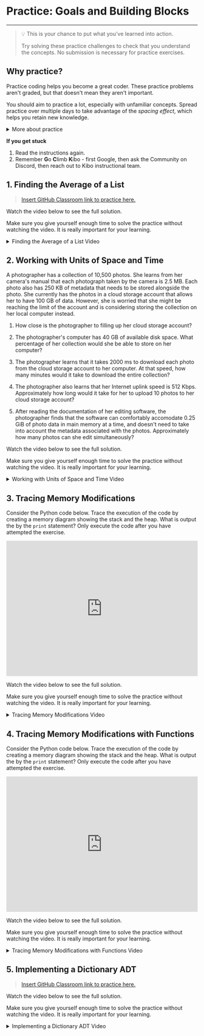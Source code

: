 # Practice: Goals and Building Blocks 

---

> 💡 This is your chance to put what you’ve learned into action.
>
> Try solving these practice challenges to check that you understand the concepts.
> No submission is necessary for practice exercises.

## Why practice?

Practice coding helps you become a great coder. These practice problems aren't
graded, but that doesn't mean they aren't important.

You should aim to practice a lot, especially with unfamiliar concepts. Spread practice over multiple days to take advantage of the _spacing effect_, which helps you retain new knowledge.

<details><summary>More about practice</summary>

Practice helps you understand what you know, and what you don't know. It can be easy to trick yourself into thinking you understand something when you
do not -- or that you don't understand when you do. Practicing by writing code
or debugging code will help you find out what you really understand, and where
you are still confused.

Practice helps build confidence in your coding. The more programs you write, and
the more problems you solve, the more you learn that you are a capable coder and
problem-solver.

Practice doesn't always feel good - sometimes you'll be stumped! But, practice
shouldn't feel super frustrating either. If you find yourself getting angry at
yourself or the code, it's a good time to take a break and ask for help. 

The **solutions** to each challenge are available, and you can view a video of the solution below each challenge.

* Try to go through the whole challenge without using the solution.
* If you can’t do the challenge without looking the solution, it means you don’t understand the material well enough yet.
* Try the next practice challenges without looking at the solution. If you need more practice challenges, reach out on Discord.

</details>

<aside>

**If you get stuck**
1. Read the instructions again.
2. Remember **G**o **C**limb **K**ibo - first Google, then ask the Community on Discord, then reach out to Kibo instructional team.

</aside>

## 1. Finding the Average of a List

> [Insert GitHub Classroom link to practice here.](https://github.com/kiboschool/list-avg)

Watch the video below to see the full solution.

Make sure you give yourself enough time to solve the practice without watching the video. It is really important for your learning.

<details><summary>Finding the Average of a List Video</summary>

> VIDEO. Solution video.

</details>

## 2. Working with Units of Space and Time

A photographer has a collection of 10,500 photos. She learns from her camera's manual that each photograph taken by the camera is 2.5 MB. Each photo also has 250 KB of metadata that needs to be stored alongside the photo. She currently has the photos in a cloud storage account that allows her to have 100 GB of data. However, she is worried that she might be reaching the limit of the account and is considering storing the collection on her local computer instead.

1. How close is the photographer to filling up her cloud storage account?

2. The photographer's computer has 40 GB of available disk space. What percentage of her collection would she be able to store on her computer?

3. The photographer learns that it takes 2000 ms to download each photo from the cloud storage account to her computer. At that speed, how many minutes would it take to download the entire collection?

4. The photographer also learns that her Internet uplink speed is 512 Kbps. Approximately how long would it take for her to upload 10 photos to her cloud storage account?

5. After reading the documentation of her editing software, the photographer finds that the software can comfortably accomodate 0.25 GiB of photo data in main memory at a time, and doesn't need to take into account the metadata associated with the photos. Approximately how many photos can she edit simultaneously?

Watch the video below to see the full solution.

Make sure you give yourself enough time to solve the practice without watching the video. It is really important for your learning.

<details><summary>Working with Units of Space and Time Video</summary>

> VIDEO. Solution video.

</details>

## 3. Tracing Memory Modifications

Consider the Python code below. Trace the execution of the code by creating a memory diagram showing the stack and the heap. What is output the by the `print` statement? Only execute the code after you have attempted the exercise.

<iframe src="https://trinket.io/embed/python/3d20d411fa" width="100%" height="356" frameborder="0" marginwidth="0" marginheight="0" allowfullscreen></iframe>

Watch the video below to see the full solution.

Make sure you give yourself enough time to solve the practice without watching the video. It is really important for your learning.

<details><summary>Tracing Memory Modifications Video</summary>

> VIDEO. Solution video.

</details>

## 4. Tracing Memory Modifications with Functions

Consider the Python code below. Trace the execution of the code by creating a memory diagram showing the stack and the heap. What is output the by the `print` statement? Only execute the code after you have attempted the exercise.

<iframe src="https://trinket.io/embed/python/5a6d5ad261" width="100%" height="356" frameborder="0" marginwidth="0" marginheight="0" allowfullscreen></iframe>

Watch the video below to see the full solution.

Make sure you give yourself enough time to solve the practice without watching the video. It is really important for your learning.

<details><summary>Tracing Memory Modifications with Functions Video</summary>

> VIDEO. Solution video.

</details>

## 5. Implementing a Dictionary ADT

> [Insert GitHub Classroom link to practice here.](https://github.com/kiboschool/dict-adt)

Watch the video below to see the full solution.

Make sure you give yourself enough time to solve the practice without watching the video. It is really important for your learning.

<details><summary>Implementing a Dictionary ADT Video</summary>

> VIDEO. Solution video.

</details>
